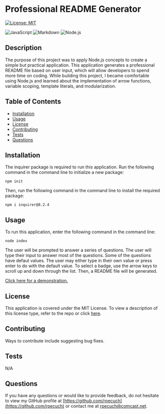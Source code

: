 # Professional README Generator

  [![License: MIT](https://img.shields.io/badge/License-MIT-yellow.svg)](https://opensource.org/licenses/MIT)

  ![JavaScript](https://img.shields.io/badge/JavaScript-323330?style=for-the-badge&logo=javascript&logoColor=F7DF1E)
  ![Markdown](https://img.shields.io/badge/Markdown-000000?style=for-the-badge&logo=markdown&logoColor=white)
  ![Node.js](https://img.shields.io/badge/Node.js-339933?style=for-the-badge&logo=nodedotjs&logoColor=white)

  ## Description

The purpose of this project was to apply Node.js concepts to create a simple but practical application. This application generates a professional README file based on user input, which will allow developers to spend more time on coding. While building this project, I became comfortable using Node.js and learned about the implementation of arrow functions, variable scoping, template literals, and modularization.

  ## Table of Contents

  - [Installation](#installation)
  - [Usage](#usage)
  - [License](#license)
  - [Contributing](#contributing)
  - [Tests](#tests)
  - [Questions](#questions)

  ## Installation

  The inquirer package is required to run this application. Run the following command in the command line to initialize a new package:

  ~~~
  npm init
  ~~~
  
Then, run the following command in the command line to install the required package:
 
  ~~~
  npm i inquirer@8.2.4
  ~~~

  ## Usage

  To run this application, enter the following command in the command line:

  ~~~
  node index
  ~~~
  
The user will be prompted to answer a series of questions. The user will type their input to answer most of the questions. Some of the questions have defaut values. The user may either type in their own value or press enter to do with the default value. To select a badge, use the arrow keys to scroll up and down through the list. Then, a README file will be generated.

[Click here for a demonstration.](https://drive.google.com/file/d/1S98OAMZ6gqNtvjIhBTtfwLazcqa8Ys_f/view)

  ## License

  This application is covered under the MIT License.
  To view a description of this license type, refer to the repo or click [here](https://opensource.org/licenses/MIT).

  ## Contributing

  Ways to contribute include suggesting bug fixes.
  
  ## Tests

  N/A

  ## Questions

  If you have any questions or would like to provide feedback, do not hesitate to view my GitHub profile at [https://github.com/rpecuch](https://github.com/rpecuch) or contact me at rpecuch@comcast.net.
